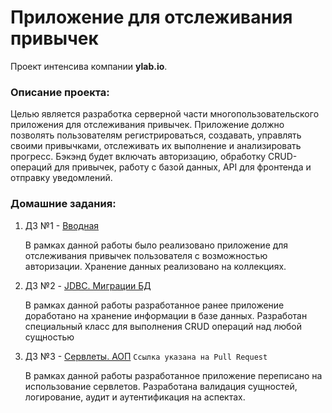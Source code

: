 # Приложение для отслеживания привычек

Проект интенсива компании **ylab.io**.

### Описание проекта:

Целью является разработка серверной части многопользовательского приложения для отслеживания привычек.
Приложение должно позволять пользователям регистрироваться, создавать, управлять своими привычками, отслеживать их
выполнение и анализировать прогресс. Бэкэнд будет включать авторизацию, обработку CRUD-операций для привычек, работу с
базой данных, API для фронтенда и отправку уведомлений.

### Домашние задания:
1. ДЗ №1 - [Вводная](./homework_1)

    В рамках данной работы было реализовано приложение для отслеживания привычек пользователя с возможностью авторизации.
    Хранение данных реализовано на коллекциях.

2. ДЗ №2 - [JDBC. Миграции БД](./homework_2)

    В рамках данной работы разработанное ранее приложение доработано на хранение информации в базе данных.
    Разработан специальный класс для выполнения CRUD операций над любой сущностью

3. ДЗ №3 - [Сервлеты. АОП](https://github.com/sabitovka/ylab-java-v/pull/3) `Ссылка указана на Pull Request`
    
    В рамках данной работы разработанное приложение переписано на использование сервлетов. Разработана валидация сущностей,
    логирование, аудит и аутентификация на аспектах.
